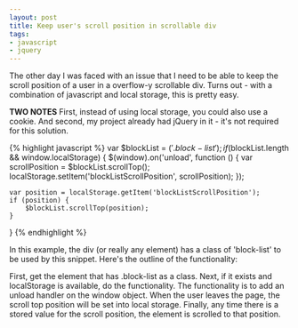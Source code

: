 ```yaml
---
layout: post
title: Keep user's scroll position in scrollable div
tags:
- javascript
- jquery
---
```


The other day I was faced with an issue that I need to be able to keep the scroll position of a user in a overflow-y scrollable div.  Turns out - with a combination of javascript and local storage, this is pretty easy.

**TWO NOTES** First, instead of using local storage, you could also use a cookie.  And second, my project already had jQuery in it - it's not required for this solution.

{% highlight javascript %}
var $blockList = $('.block-list');
if ($blockList.length && window.localStorage) {
    $(window).on('unload', function () {
        var scrollPosition = $blockList.scrollTop();
        localStorage.setItem('blockListScrollPosition', scrollPosition);
    });

    var position = localStorage.getItem('blockListScrollPosition');
    if (position) {
        $blockList.scrollTop(position);
    }
}
{% endhighlight %}

In this example, the div (or really any element) has a class of 'block-list' to be used by this snippet.  Here's the outline of the functionality:

First, get the element that has .block-list as a class.
Next, if it exists and localStorage is available, do the functionality.
The functionality is to add an unload handler on the window object.  When the user leaves the page, the scroll top position will be set into local storage.
Finally, any time there is a stored value for the scroll position, the element is scrolled to that position.
